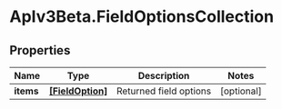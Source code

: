 # ApIv3Beta.FieldOptionsCollection

## Properties

Name | Type | Description | Notes
------------ | ------------- | ------------- | -------------
**items** | [**[FieldOption]**](FieldOption.md) | Returned field options | [optional] 


